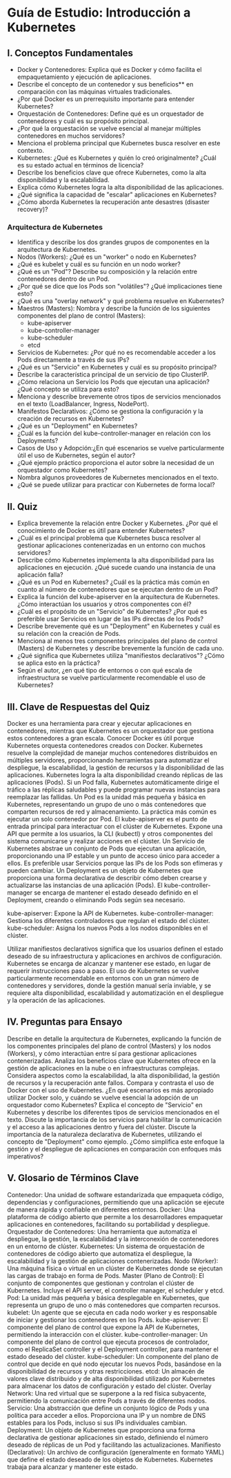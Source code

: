 # Guía de Estudio: Introducción a Kubernetes

## I. Conceptos Fundamentales

- Docker y Contenedores: Explica qué es Docker y cómo facilita el empaquetamiento y ejecución de aplicaciones.
- Describe el concepto de un contenedor y sus beneficios** en comparación con las máquinas virtuales tradicionales.
- ¿Por qué Docker es un prerrequisito importante para entender Kubernetes?
- Orquestación de Contenedores: Define qué es un orquestador de contenedores y cuál es su propósito principal.
- ¿Por qué la orquestación se vuelve esencial al manejar múltiples contenedores en muchos servidores?
- Menciona el problema principal que Kubernetes busca resolver en este contexto.
- Kubernetes: ¿Qué es Kubernetes y quién lo creó originalmente? ¿Cuál es su estado actual en términos de licencia?
- Describe los beneficios clave que ofrece Kubernetes, como la alta disponibilidad y la escalabilidad.
- Explica cómo Kubernetes logra la alta disponibilidad de las aplicaciones.
- ¿Qué significa la capacidad de "escalar" aplicaciones en Kubernetes?
- ¿Cómo aborda Kubernetes la recuperación ante desastres (disaster recovery)?

### Arquitectura de Kubernetes

- Identifica y describe los dos grandes grupos de componentes en la arquitectura de Kubernetes.
- Nodos (Workers): ¿Qué es un "worker" o nodo en Kubernetes?
- ¿Qué es kubelet y cuál es su función en un nodo worker?
- ¿Qué es un "Pod"? Describe su composición y la relación entre contenedores dentro de un Pod.
- ¿Por qué se dice que los Pods son "volátiles"? ¿Qué implicaciones tiene esto?
- ¿Qué es una "overlay network" y qué problema resuelve en Kubernetes?
- Maestros (Masters): Nombra y describe la función de los siguientes componentes del plano de control (Masters):
  - kube-apiserver
  - kube-controller-manager
  - kube-scheduler
  - etcd
- Servicios de Kubernetes: ¿Por qué no es recomendable acceder a los Pods directamente a través de sus IPs?
- ¿Qué es un "Servicio" en Kubernetes y cuál es su propósito principal?
- Describe la característica principal de un servicio de tipo ClusterIP.
- ¿Cómo relaciona un Servicio los Pods que ejecutan una aplicación? ¿Qué concepto se utiliza para esto?
- Menciona y describe brevemente otros tipos de servicios mencionados en el texto (LoadBalancer, Ingress, NodePort).
- Manifestos Declarativos: ¿Cómo se gestiona la configuración y la creación de recursos en Kubernetes?
- ¿Qué es un "Deployment" en Kubernetes?
- ¿Cuál es la función del kube-controller-manager en relación con los Deployments?
- Casos de Uso y Adopción:¿En qué escenarios se vuelve particularmente útil el uso de Kubernetes, según el autor?
- ¿Qué ejemplo práctico proporciona el autor sobre la necesidad de un orquestador como Kubernetes?
- Nombra algunos proveedores de Kubernetes mencionados en el texto.
- ¿Qué se puede utilizar para practicar con Kubernetes de forma local?

## II. Quiz

- Explica brevemente la relación entre Docker y Kubernetes. ¿Por qué el conocimiento de Docker es útil para entender Kubernetes?
- ¿Cuál es el principal problema que Kubernetes busca resolver al gestionar aplicaciones contenerizadas en un entorno con muchos servidores?
- Describe cómo Kubernetes implementa la alta disponibilidad para las aplicaciones en ejecución. ¿Qué sucede cuando una instancia de una aplicación falla?
- ¿Qué es un Pod en Kubernetes? ¿Cuál es la práctica más común en cuanto al número de contenedores que se ejecutan dentro de un Pod?
- Explica la función del kube-apiserver en la arquitectura de Kubernetes. ¿Cómo interactúan los usuarios y otros componentes con él?
- ¿Cuál es el propósito de un "Servicio" de Kubernetes? ¿Por qué es preferible usar Servicios en lugar de las IPs directas de los Pods?
- Describe brevemente qué es un "Deployment" en Kubernetes y cuál es su relación con la creación de Pods.
- Menciona al menos tres componentes principales del plano de control (Masters) de Kubernetes y describe brevemente la función de cada uno.
- ¿Qué significa que Kubernetes utiliza "manifiestos declarativos"? ¿Cómo se aplica esto en la práctica?
- Según el autor, ¿en qué tipo de entornos o con qué escala de infraestructura se vuelve particularmente recomendable el uso de Kubernetes?

## III. Clave de Respuestas del Quiz

Docker es una herramienta para crear y ejecutar aplicaciones en contenedores, mientras que Kubernetes es un orquestador que gestiona estos contenedores a gran escala. Conocer Docker es útil porque Kubernetes orquesta contenedores creados con Docker.
Kubernetes resuelve la complejidad de manejar muchos contenedores distribuidos en múltiples servidores, proporcionando herramientas para automatizar el despliegue, la escalabilidad, la gestión de recursos y la disponibilidad de las aplicaciones.
Kubernetes logra la alta disponibilidad creando réplicas de las aplicaciones (Pods). Si un Pod falla, Kubernetes automáticamente dirige el tráfico a las réplicas saludables y puede programar nuevas instancias para reemplazar las fallidas.
Un Pod es la unidad más pequeña y básica en Kubernetes, representando un grupo de uno o más contenedores que comparten recursos de red y almacenamiento. La práctica más común es ejecutar un solo contenedor por Pod.
El kube-apiserver es el punto de entrada principal para interactuar con el clúster de Kubernetes. Expone una API que permite a los usuarios, la CLI (kubectl) y otros componentes del sistema comunicarse y realizar acciones en el clúster.
Un Servicio de Kubernetes abstrae un conjunto de Pods que ejecutan una aplicación, proporcionando una IP estable y un punto de acceso único para acceder a ellos. Es preferible usar Servicios porque las IPs de los Pods son efímeras y pueden cambiar.
Un Deployment es un objeto de Kubernetes que proporciona una forma declarativa de describir cómo deben crearse y actualizarse las instancias de una aplicación (Pods). El kube-controller-manager se encarga de mantener el estado deseado definido en el Deployment, creando o eliminando Pods según sea necesario.

kube-apiserver: Expone la API de Kubernetes.
kube-controller-manager: Gestiona los diferentes controladores que regulan el estado del clúster.
kube-scheduler: Asigna los nuevos Pods a los nodos disponibles en el clúster.

Utilizar manifiestos declarativos significa que los usuarios definen el estado deseado de su infraestructura y aplicaciones en archivos de configuración. Kubernetes se encarga de alcanzar y mantener ese estado, en lugar de requerir instrucciones paso a paso.
El uso de Kubernetes se vuelve particularmente recomendable en entornos con un gran número de contenedores y servidores, donde la gestión manual sería inviable, y se requiere alta disponibilidad, escalabilidad y automatización en el despliegue y la operación de las aplicaciones.

## IV. Preguntas para Ensayo

Describe en detalle la arquitectura de Kubernetes, explicando la función de los componentes principales del plano de control (Masters) y los nodos (Workers), y cómo interactúan entre sí para gestionar aplicaciones contenerizadas.
Analiza los beneficios clave que Kubernetes ofrece en la gestión de aplicaciones en la nube o en infraestructuras complejas. Considera aspectos como la escalabilidad, la alta disponibilidad, la gestión de recursos y la recuperación ante fallos.
Compara y contrasta el uso de Docker con el uso de Kubernetes. ¿En qué escenarios es más apropiado utilizar Docker solo, y cuándo se vuelve esencial la adopción de un orquestador como Kubernetes?
Explica el concepto de "Servicio" en Kubernetes y describe los diferentes tipos de servicios mencionados en el texto. Discute la importancia de los servicios para habilitar la comunicación y el acceso a las aplicaciones dentro y fuera del clúster.
Discute la importancia de la naturaleza declarativa de Kubernetes, utilizando el concepto de "Deployment" como ejemplo. ¿Cómo simplifica este enfoque la gestión y el despliegue de aplicaciones en comparación con enfoques más imperativos?

## V. Glosario de Términos Clave

Contenedor: Una unidad de software estandarizada que empaqueta código, dependencias y configuraciones, permitiendo que una aplicación se ejecute de manera rápida y confiable en diferentes entornos.
Docker: Una plataforma de código abierto que permite a los desarrolladores empaquetar aplicaciones en contenedores, facilitando su portabilidad y despliegue.
Orquestador de Contenedores: Una herramienta que automatiza el despliegue, la gestión, la escalabilidad y la interconexión de contenedores en un entorno de clúster.
Kubernetes: Un sistema de orquestación de contenedores de código abierto que automatiza el despliegue, la escalabilidad y la gestión de aplicaciones contenerizadas.
Nodo (Worker): Una máquina física o virtual en un clúster de Kubernetes donde se ejecutan las cargas de trabajo en forma de Pods.
Master (Plano de Control): El conjunto de componentes que gestionan y controlan el clúster de Kubernetes. Incluye el API server, el controller manager, el scheduler y etcd.
Pod: La unidad más pequeña y básica desplegable en Kubernetes, que representa un grupo de uno o más contenedores que comparten recursos.
kubelet: Un agente que se ejecuta en cada nodo worker y es responsable de iniciar y gestionar los contenedores en los Pods.
kube-apiserver: El componente del plano de control que expone la API de Kubernetes, permitiendo la interacción con el clúster.
kube-controller-manager: Un componente del plano de control que ejecuta procesos de controlador, como el ReplicaSet controller y el Deployment controller, para mantener el estado deseado del clúster.
kube-scheduler: Un componente del plano de control que decide en qué nodo ejecutar los nuevos Pods, basándose en la disponibilidad de recursos y otras restricciones.
etcd: Un almacén de valores clave distribuido y de alta disponibilidad utilizado por Kubernetes para almacenar los datos de configuración y estado del clúster.
Overlay Network: Una red virtual que se superpone a la red física subyacente, permitiendo la comunicación entre Pods a través de diferentes nodos.
Servicio: Una abstracción que define un conjunto lógico de Pods y una política para acceder a ellos. Proporciona una IP y un nombre de DNS estables para los Pods, incluso si sus IPs individuales cambian.
Deployment: Un objeto de Kubernetes que proporciona una forma declarativa de gestionar aplicaciones sin estado, definiendo el número deseado de réplicas de un Pod y facilitando las actualizaciones.
Manifiesto (Declarativo): Un archivo de configuración (generalmente en formato YAML) que define el estado deseado de los objetos de Kubernetes. Kubernetes trabaja para alcanzar y mantener este estado.